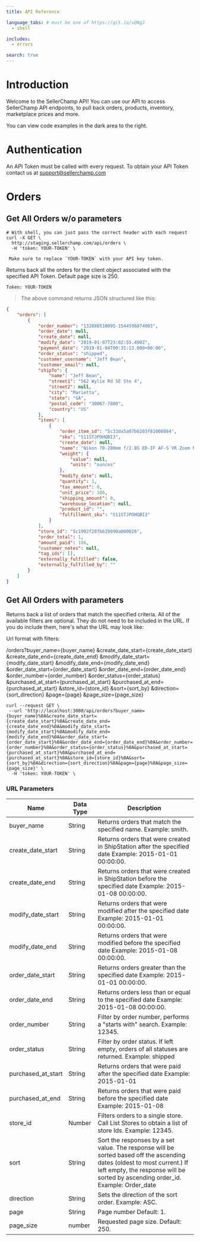 ```yaml
---
title: API Reference

language_tabs: # must be one of https://git.io/vQNgJ
  - shell

includes:
  - errors

search: true
---
```


# Introduction

Welcome to the SellerChamp API! You can use our API to access SellerChamp API endpoints, to pull back orders, products, inventory, marketplace prices and more.

You can view code examples in the dark area to the right.

# Authentication

An API Token must be called with every request.  To obtain your API Token contact us at support@sellerchamp.com

# Orders

## Get All Orders w/o parameters

```shell
# With shell, you can just pass the correct header with each request
curl -X GET \
  http://staging.sellerchamp.com/api/orders \
  -H 'token: YOUR-TOKEN' \

 Make sure to replace `YOUR-TOKEN` with your API key token.
```

Returns back all the orders for the client object associated with the specified API Token.  Default page size is 250.

`Token: YOUR-TOKEN`

> The above command returns JSON structured like this:

```json
{
    "orders": [
        {
            "order_number": "132888510095-1544596974003",
            "order_date": null,
            "create_date": null,
            "modify_date": "2019-01-07T23:02:55.490Z",
            "payment_date": "2019-01-04T00:31:13.000+00:00",
            "order_status": "shipped",
            "customer_username": "Jeff Bean",
            "customer_email": null,
            "shipTo": {
                "name": "Jeff Bean",
                "street1": "562 Wylie Rd SE Ste 4",
                "street2": null,
                "city": "Marietta",
                "state": "GA",
                "postal_code": "30067-7880",
                "country": "US"
            },
            "items": [
                {
                    "order_item_id": "5c33da5a07b6203f81000884",
                    "sku": "S11STJPOHQBI3",
                    "create_date": null,
                    "name": "Nikon 70-200mm f/2.8G ED-IF AF-S VR Zoom Nikkor Lens-needs work",
                    "weight": {
                        "value": null,
                        "units": "ounces"
                    },
                    "modify_date": null,
                    "quantity": 1,
                    "tax_amount": 0,
                    "unit_price": 186,
                    "shipping_amount": 0,
                    "warehouse_location": null,
                    "product_id": "",
                    "fulfillment_sku": "S11STJPOHQBI3"
                }
            ],
            "store_id": "5c1902f207b620090a000026",
            "order_total": 1,
            "amount_paid": 186,
            "customer_notes": null,
            "tag_ids": [],
            "externally_fulfilled": false,
            "externally_fulfilled_by": ""
        }
    ]
}
```

## Get All Orders with parameters

Returns back a list of orders that match the specified criteria. All of the available filters are optional. They do not need to be included in the URL. If you do include them, here's what the URL may look like:

Url format with filters:

/orders?buyer_name={buyer_name}
&create_date_start={create_date_start}
&create_date_end={create_date_end}
&modify_date_start={modify_date_start}
&modify_date_end={modify_date_end}
&order_date_start={order_date_start}
&order_date_end={order_date_end}
&order_number={order_number}
&order_status={order_status}
&purchased_at_start={purchased_at_start}
&purchased_at_end={purchased_at_start}
&store_id={store_id}
&sort={sort_by}
&direction={sort_direction}
&page={page}
&page_size={page_size}


```shell
curl --request GET \
 --url 'http://localhost:3000/api/orders?buyer_name={buyer_name}%0A&create_date_start={create_date_start}%0A&create_date_end={create_date_end}%0A&modify_date_start={modify_date_start}%0A&modify_date_end={modify_date_end}%0A&order_date_start={order_date_start}%0A&order_date_end={order_date_end}%0A&order_number={order_number}%0A&order_status={order_status}%0A&purchased_at_start={purchased_at_start}%0A&purchased_at_end={purchased_at_start}%0A&store_id={store_id}%0A&sort={sort_by}%0A&direction={sort_direction}%0A&page={page}%0A&page_size={page_size}' \
  -H 'token: YOUR-TOKEN' \
```
### URL Parameters

Name | Data Type | Description
-------------- | -------------- | --------------
buyer_name | String | Returns orders that match the specified name. Example: smith.
create_date_start | String | Returns orders that were created in ShipStation after the specified date Example: 2015-01-01 00:00:00.
create_date_end | String | Returns orders that were created in ShipStation before the specified date Example: 2015-01-08 00:00:00.
modify_date_start | String | Returns orders that were modified after the specified date Example: 2015-01-01 00:00:00.
modify_date_end | String | Returns orders that were modified before the specified date Example: 2015-01-08 00:00:00.
order_date_start | String | Returns orders greater than the specified date Example: 2015-01-01 00:00:00.
order_date_end | String | Returns orders less than or equal to the specified date Example: 2015-01-08 00:00:00.
order_number | String | Filter by order number, performs a "starts with" search. Example: 12345.
order_status | String | Filter by order status. If left empty, orders of all statuses are returned. Example: shipped
purchased_at_start | String | Returns orders that were paid after the specified date Example: 2015-01-01
purchased_at_end | String | Returns orders that were paid before the specified date Example: 2015-01-08
store_id | Number | Filters orders to a single store. Call List Stores to obtain a list of store Ids. Example: 12345.
sort | String | Sort the responses by a set value. The response will be sorted based off the ascending dates (oldest to most current.) If left empty, the response will be sorted by ascending order_id. Example: Order_date
direction | String | Sets the direction of the sort order. Example: ASC.
page | String | Page number Default: 1.
page_size | number | Requested page size. Default: 250.
